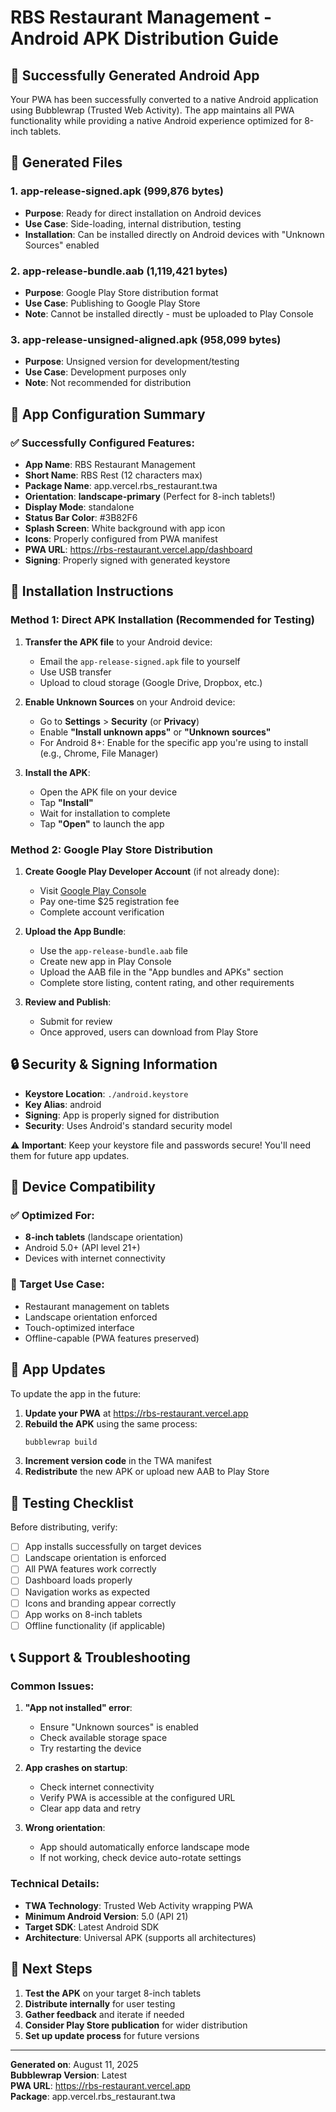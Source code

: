 # RBS Restaurant Management - Android APK Distribution Guide

## 🎉 Successfully Generated Android App

Your PWA has been successfully converted to a native Android application using Bubblewrap (Trusted Web Activity). The app maintains all PWA functionality while providing a native Android experience optimized for 8-inch tablets.

## 📱 Generated Files

### 1. **app-release-signed.apk** (999,876 bytes)
- **Purpose**: Ready for direct installation on Android devices
- **Use Case**: Side-loading, internal distribution, testing
- **Installation**: Can be installed directly on Android devices with "Unknown Sources" enabled

### 2. **app-release-bundle.aab** (1,119,421 bytes)
- **Purpose**: Google Play Store distribution format
- **Use Case**: Publishing to Google Play Store
- **Note**: Cannot be installed directly - must be uploaded to Play Console

### 3. **app-release-unsigned-aligned.apk** (958,099 bytes)
- **Purpose**: Unsigned version for development/testing
- **Use Case**: Development purposes only
- **Note**: Not recommended for distribution

## 🔧 App Configuration Summary

### ✅ Successfully Configured Features:
- **App Name**: RBS Restaurant Management
- **Short Name**: RBS Rest (12 characters max)
- **Package Name**: app.vercel.rbs_restaurant.twa
- **Orientation**: **landscape-primary** (Perfect for 8-inch tablets!)
- **Display Mode**: standalone
- **Status Bar Color**: #3B82F6
- **Splash Screen**: White background with app icon
- **Icons**: Properly configured from PWA manifest
- **PWA URL**: https://rbs-restaurant.vercel.app/dashboard
- **Signing**: Properly signed with generated keystore

## 📲 Installation Instructions

### Method 1: Direct APK Installation (Recommended for Testing)

1. **Transfer the APK file** to your Android device:
   - Email the `app-release-signed.apk` file to yourself
   - Use USB transfer
   - Upload to cloud storage (Google Drive, Dropbox, etc.)

2. **Enable Unknown Sources** on your Android device:
   - Go to **Settings** > **Security** (or **Privacy**)
   - Enable **"Install unknown apps"** or **"Unknown sources"**
   - For Android 8+: Enable for the specific app you're using to install (e.g., Chrome, File Manager)

3. **Install the APK**:
   - Open the APK file on your device
   - Tap **"Install"**
   - Wait for installation to complete
   - Tap **"Open"** to launch the app

### Method 2: Google Play Store Distribution

1. **Create Google Play Developer Account** (if not already done):
   - Visit [Google Play Console](https://play.google.com/console)
   - Pay one-time $25 registration fee
   - Complete account verification

2. **Upload the App Bundle**:
   - Use the `app-release-bundle.aab` file
   - Create new app in Play Console
   - Upload the AAB file in the "App bundles and APKs" section
   - Complete store listing, content rating, and other requirements

3. **Review and Publish**:
   - Submit for review
   - Once approved, users can download from Play Store

## 🔒 Security & Signing Information

- **Keystore Location**: `./android.keystore`
- **Key Alias**: android
- **Signing**: App is properly signed for distribution
- **Security**: Uses Android's standard security model

⚠️ **Important**: Keep your keystore file and passwords secure! You'll need them for future app updates.

## 📱 Device Compatibility

### ✅ Optimized For:
- **8-inch tablets** (landscape orientation)
- Android 5.0+ (API level 21+)
- Devices with internet connectivity

### 🎯 Target Use Case:
- Restaurant management on tablets
- Landscape orientation enforced
- Touch-optimized interface
- Offline-capable (PWA features preserved)

## 🔄 App Updates

To update the app in the future:

1. **Update your PWA** at https://rbs-restaurant.vercel.app
2. **Rebuild the APK** using the same process:
   ```bash
   bubblewrap build
   ```
3. **Increment version code** in the TWA manifest
4. **Redistribute** the new APK or upload new AAB to Play Store

## 🧪 Testing Checklist

Before distributing, verify:

- [ ] App installs successfully on target devices
- [ ] Landscape orientation is enforced
- [ ] All PWA features work correctly
- [ ] Dashboard loads properly
- [ ] Navigation works as expected
- [ ] Icons and branding appear correctly
- [ ] App works on 8-inch tablets
- [ ] Offline functionality (if applicable)

## 📞 Support & Troubleshooting

### Common Issues:

1. **"App not installed" error**:
   - Ensure "Unknown sources" is enabled
   - Check available storage space
   - Try restarting the device

2. **App crashes on startup**:
   - Check internet connectivity
   - Verify PWA is accessible at the configured URL
   - Clear app data and retry

3. **Wrong orientation**:
   - App should automatically enforce landscape mode
   - If not working, check device auto-rotate settings

### Technical Details:
- **TWA Technology**: Trusted Web Activity wrapping PWA
- **Minimum Android Version**: 5.0 (API 21)
- **Target SDK**: Latest Android SDK
- **Architecture**: Universal APK (supports all architectures)

## 🎯 Next Steps

1. **Test the APK** on your target 8-inch tablets
2. **Distribute internally** for user testing
3. **Gather feedback** and iterate if needed
4. **Consider Play Store publication** for wider distribution
5. **Set up update process** for future versions

---

**Generated on**: August 11, 2025  
**Bubblewrap Version**: Latest  
**PWA URL**: https://rbs-restaurant.vercel.app  
**Package**: app.vercel.rbs_restaurant.twa

